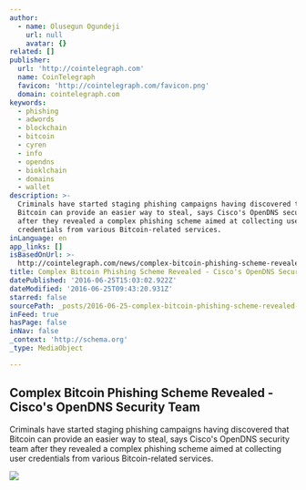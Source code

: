 ```yaml
---
author:
  - name: Olusegun Ogundeji
    url: null
    avatar: {}
related: []
publisher:
  url: 'http://cointelegraph.com'
  name: CoinTelegraph
  favicon: 'http://cointelegraph.com/favicon.png'
  domain: cointelegraph.com
keywords:
  - phishing
  - adwords
  - blockchain
  - bitcoin
  - cyren
  - info
  - opendns
  - bioklchain
  - domains
  - wallet
description: >-
  Criminals have started staging phishing campaigns having discovered that
  Bitcoin can provide an easier way to steal, says Cisco's OpenDNS security team
  after they revealed a complex phishing scheme aimed at collecting user
  credentials from various Bitcoin-related services.
inLanguage: en
app_links: []
isBasedOnUrl: >-
  http://cointelegraph.com/news/complex-bitcoin-phishing-scheme-revealed-ciscos-opendns-security-team
title: Complex Bitcoin Phishing Scheme Revealed - Cisco's OpenDNS Security Team
datePublished: '2016-06-25T15:03:02.922Z'
dateModified: '2016-06-25T09:43:20.931Z'
starred: false
sourcePath: _posts/2016-06-25-complex-bitcoin-phishing-scheme-revealed-ciscos-opendns-s.md
inFeed: true
hasPage: false
inNav: false
_context: 'http://schema.org'
_type: MediaObject

---
```

<article style=""><h1>Complex Bitcoin Phishing Scheme Revealed - Cisco's OpenDNS Security Team</h1><p>Criminals have started staging phishing campaigns having discovered that Bitcoin can provide an easier way to steal, says Cisco's OpenDNS security team after they revealed a complex phishing scheme aimed at collecting user credentials from various Bitcoin-related services.</p><img src="http://cointelegraph.com/images/725_aHR0cDovL2NvaW50ZWxlZ3JhcGguY29tL3N0b3JhZ2UvdXBsb2Fkcy92aWV3LzE2YWRmZDg5ZTNlZDU4ODliZDRiYTcwZTkxN2VjNWQyLnBuZw==.jpg" /></article>